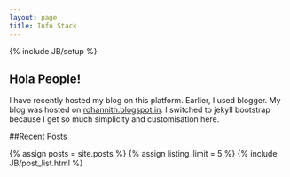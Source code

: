 ```yaml
---
layout: page
title: Info Stack
---
```

{% include JB/setup %}

## Hola People!

I have recently hosted my blog on this platform. Earlier, I used blogger. My blog was hosted on <a href ="https://rohannith.blogspot.in">rohannith.blogspot.in</a>. I switched to jekyll bootstrap because I get so much simplicity and customisation here. 

##Recent Posts

{% assign posts = site.posts %}
{% assign listing_limit = 5 %}
{% include JB/post_list.html %} 

